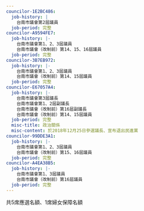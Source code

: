 ```yaml
---
councilor-1E2BC486:
  job-history: |
    台南市議會第2屆議員
  job-period: 完整
councilor-A9594FE7:
  job-history: |-
    台南市議會第1、2、3屆議員
    台南市議會（改制前）第14、15、16屆議員
  job-period: 完整
councilor-3B7EB972:
  job-history: |-
    台南市議會第1、2、3屆議員
    台南市議會（改制前）第14、15屆議員
  job-period: 完整
councilor-E67057A4:
  job-history: |-
    台南市議會第3屆議長
    台南市議會第1、2屆副議長
    台南市議會（改制前）第16屆副議長
    台南市議會（改制前）第14、15屆議員
  job-period: 完整
  misc-title: 政治關係
  misc-content: 於2018年12月25日參選議長、宣布退出民進黨
councilor-99DDE3A1:
  job-history: |-
    台南市議會第1、2、3屆議員
    台南市議會（改制前）第15、16屆議員
  job-period: 完整
councilor-A4EA38B5:
  job-history: |-
    台南市議會第1、3屆議員
    台南市議會（改制前）第16屆議員
  job-period: 完整
---
```

共5席應選名額、1席婦女保障名額